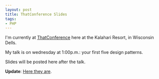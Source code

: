 ```yaml
---
layout: post
title: ThatConference Slides
tags:
- PHP
---
```

I'm currently at [ThatConference](http://thatconference.com) here at the Kalahari Resort, in Wisconsin Dells.

My talk is on wednesday at 1:00p.m.: your first five design patterns.

Slides will be posted here after the talk.

**Update**: [Here they are](http://www.slideshare.net/aaronsaray/your-first-5-php-design-patterns-thatconference-2012).
